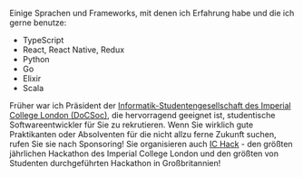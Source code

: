 Einige Sprachen und Frameworks, mit denen ich Erfahrung habe und die ich gerne benutze:

- TypeScript
- React, React Native, Redux
- Python
- Go
- Elixir
- Scala

Früher war ich Präsident der [Informatik-Studentengesellschaft des Imperial College London (DoCSoc)](https://docsoc.co.uk), die hervorragend geeignet ist, studentische Softwareentwickler für Sie zu rekrutieren. Wenn Sie wirklich gute Praktikanten oder Absolventen für die nicht allzu ferne Zukunft suchen, rufen Sie sie nach Sponsoring! Sie organisieren auch [IC Hack](https://ichack.org) - den größten jährlichen Hackathon des Imperial College London und den größten von Studenten durchgeführten Hackathon in Großbritannien!
